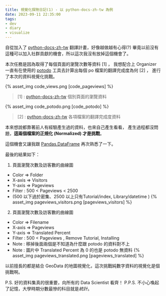 ```yaml
---
title: 視覺化探險日記(1) - 以 python-docs-zh-tw 為例
date: 2023-09-11 22:35:00
tags:
- dev
- diary
- visualize
---
```


自從加入了 [python-docs-zh-tw](https://github.com/python/python-docs-zh-tw) 翻譯計畫，好像越做越有心得(?)
畢竟以前沒有這種可以加入社群貢獻的機會，所以這次我沒有放掉這個機會了。

本次任務是因為取得了每個頁面的瀏覽次數等資料 [1] ，
我想配合上 Organizer 一直有在使用的 [potodo](https://pypi.org/project/potodo/) 工具去計算出每個 po 檔案的翻譯完成度為何 [2] ，
進行了本次的資料視覺化挑戰。

{% asset_img code_views.png [code_pageviews] %}
> [1] : [python-docs-zh-tw](https://github.com/python/python-docs-zh-tw) 個別頁面的瀏覽資料

{% asset_img code_potodo.png [code_potodo] %}
> [2] : [python-docs-zh-tw](https://github.com/python/python-docs-zh-tw) 各項檔案的翻譯完成度資料

本來想說都靠著前人有經驗產生過的資料，也來自己產生看看，
產生過程都沒問題，**這兩個檔案的正規化 (Normalized) 才是挑戰**。

這個機會又讓我跟 [Pandas.DataFrame](https://pandas.pydata.org/docs/reference/api/pandas.DataFrame.html) 再次熟悉了一下。 

最後的結果如下：
1. 頁面瀏覽次數及訪客數的曲線圖
  + Color => Folder
  + X-axis => Visitors
  + Y-axis => Pageviews
  + Filter :  500 < Pageviews < 2500 
  + (500 以下過於密集、2500 以上只有Tutorial/index, Library/datetime )
{% asset_img pageviews_visitors.png [pageviews_visitors] %}

2. 頁面瀏覽次數及訪客數的曲線圖
  + Color => Filename
  + X-axis => Pageviews
  + Y-axis => Translated Percent
  + Filter : 500 < Pageviews , Remove Tutorial, Installing
  + Note : 移掉後面兩個是不知道為什麼跟 potodo 的資料對不上 
  + Note : 圖片中 Translated Percent 為 0 的也是 potodo 無資料
{% asset_img pageviews_translated.png [pageviews_translated] %}

以前擅長的都是結合 GeoData 的地圖視覺化，這次挑戰純數字資料的視覺化是個挑戰啊。

P.S. 好的資料集真的很重要，向所有的 Data Scientist 看齊！
P.P.S. 不小心喚起了記憶，大學時期分數最慘的科目就是*統計*。